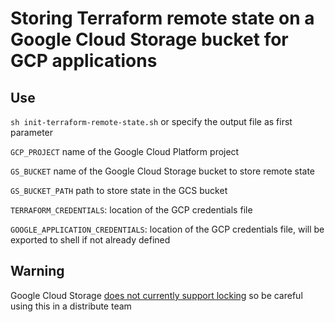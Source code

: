 # Storing Terraform remote state on a Google Cloud Storage bucket for GCP applications

## Use
`sh init-terraform-remote-state.sh` or specify the output file as first parameter

`GCP_PROJECT` name of the Google Cloud Platform project

`GS_BUCKET` name of the Google Cloud Storage bucket to store remote state

`GS_BUCKET_PATH` path to store state in the GCS bucket

`TERRAFORM_CREDENTIALS`: location of the GCP credentials file

`GOOGLE_APPLICATION_CREDENTIALS`: location of the GCP credentials file, will be exported to shell if not already defined

## Warning

Google Cloud Storage [does not currently support locking](https://www.terraform.io/docs/backends/types/gcs.html) so be careful using this in a distribute team
